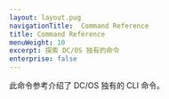 ```yaml
---
layout: layout.pug
navigationTitle:  Command Reference
title: Command Reference
menuWeight: 10
excerpt: 探索 DC/OS 独有的命令
enterprise: false
---
```


此命令参考介绍了 DC/OS 独有的 CLI 命令。
